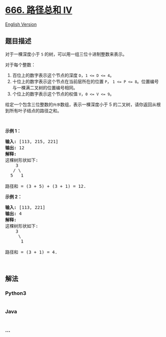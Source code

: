 # [666. 路径总和 IV](https://leetcode-cn.com/problems/path-sum-iv)

[English Version](https://github.com/yanglr/leetcode-ac/blob/master/assets/0600-0699/0666.Path%20Sum%20IV/README_EN.md)

## 题目描述

<!-- 这里写题目描述 -->

<p>对于一棵深度小于 <code>5</code> 的树，可以用一组三位十进制整数来表示。</p>

<p>对于每个整数：</p>

<ol>
	<li>百位上的数字表示这个节点的深度 <code>D</code>，<code>1 <= D <= 4</code>。</li>
	<li>十位上的数字表示这个节点在当前层所在的位置 <code>P</code>， <code>1 <= P <= 8</code>。位置编号与一棵满二叉树的位置编号相同。</li>
	<li>个位上的数字表示这个节点的权值 <code>V</code>，<code>0 <= V <= 9</code>。</li>
</ol>

<p>给定一个包含三位整数的<code>升序</code>数组，表示一棵深度小于 5 的二叉树，请你返回从根到所有叶子结点的路径之和。</p>

<p> </p>

<p><strong>示例 1：</strong></p>

<pre>
<strong>输入:</strong> [113, 215, 221]
<strong>输出:</strong> 12
<strong>解释:</strong> 
这棵树形状如下:
    3
   / \
  5   1

路径和 = (3 + 5) + (3 + 1) = 12.
</pre>

<p><strong>示例 2：</strong></p>

<pre>
<strong>输入:</strong> [113, 221]
<strong>输出:</strong> 4
<strong>解释:</strong> 
这棵树形状如下: 
    3
     \
      1

路径和 = (3 + 1) = 4.
</pre>

<p> </p>


## 解法

<!-- 这里可写通用的实现逻辑 -->

<!-- tabs:start -->

### **Python3**

<!-- 这里可写当前语言的特殊实现逻辑 -->

```python

```

### **Java**

<!-- 这里可写当前语言的特殊实现逻辑 -->

```java

```

### **...**

```

```

<!-- tabs:end -->
